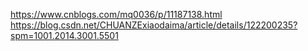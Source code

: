https://www.cnblogs.com/mq0036/p/11187138.html
https://blog.csdn.net/CHUANZExiaodaima/article/details/122200235?spm=1001.2014.3001.5501